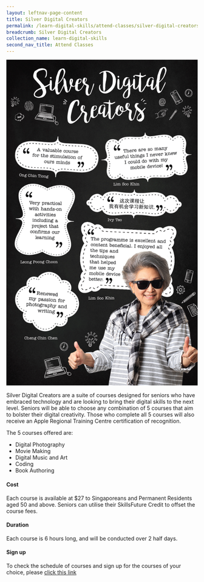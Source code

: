 ```yaml
---
layout: leftnav-page-content
title: Silver Digital Creators
permalink: /learn-digital-skills/attend-classes/silver-digital-creators/
breadcrumb: Silver Digital Creators
collection_name: learn-digital-skills
second_nav_title: Attend Classes
---
```


![sdc](/images/learn-digital-skills/silver-digital-creators/silver-digital-creators.jpg)

Silver Digital Creators are a suite of courses designed for seniors who have embraced technology and are looking to bring their digital skills to the next level. Seniors will be able to choose any combination of 5 courses that aim to bolster their digital creativity. Those who complete all 5 courses will also receive an Apple Regional Training Centre certification of recognition.

The 5 courses offered are:<br>
* Digital Photography<br>
* Movie Making<br>
* Digital Music and Art<br>
* Coding<br>
* Book Authoring<br>

#### Cost<br>
Each course is available at $27 to Singaporeans and Permanent Residents aged 50 and above. Seniors can utilise their SkillsFuture Credit to offset the course fees.<br>

#### Duration<br>
Each course is 6 hours long, and will be conducted over 2 half days.<br>


#### Sign up<br>
To check the schedule of courses and sign up for the courses of your choice, please <a href="https://www.ntuclearninghub.com/silver-digital-creators/" target="_blank">click this link</a>
